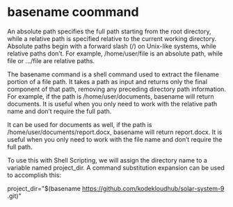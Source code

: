 # basename coommand

An absolute path specifies the full path starting from the root directory, while a relative path is specified relative to the current working directory. Absolute paths begin with a forward slash (/) on Unix-like systems, while relative paths don’t. For example, /home/user/file is an absolute path, while file or …/file are relative paths.

The basename command is a shell command used to extract the filename portion of a file path. It takes a path as input and returns only the final component of that path, removing any preceding directory path information. For example, if the path is /home/user/documents, basename will return documents. It is useful when you only need to work with the relative path name and don’t require the full path.

It can be used for documents as well, if the path is /home/user/documents/report.docx, basename will return report.docx. It is useful when you only need to work with the file name and don’t require the full path.

To use this with Shell Scripting, we will assign the directory name to a variable named project_dir. A command substitution expansion can be used to accomplish this:

project_dir="$(basename https://github.com/kodekloudhub/solar-system-9 .git)"